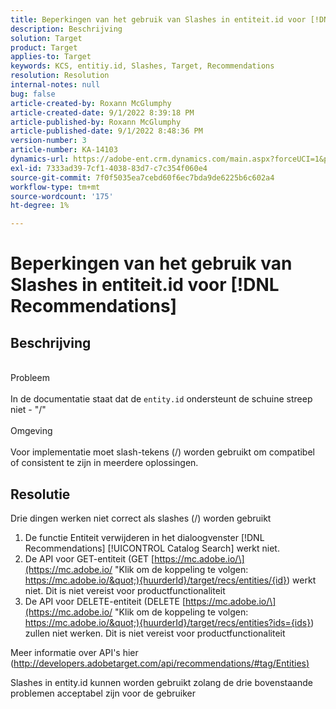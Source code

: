 ```yaml
---
title: Beperkingen van het gebruik van Slashes in entiteit.id voor [!DNL Recommendations]
description: Beschrijving
solution: Target
product: Target
applies-to: Target
keywords: KCS, entitiy.id, Slashes, Target, Recommendations
resolution: Resolution
internal-notes: null
bug: false
article-created-by: Roxann McGlumphy
article-created-date: 9/1/2022 8:39:18 PM
article-published-by: Roxann McGlumphy
article-published-date: 9/1/2022 8:48:36 PM
version-number: 3
article-number: KA-14103
dynamics-url: https://adobe-ent.crm.dynamics.com/main.aspx?forceUCI=1&pagetype=entityrecord&etn=knowledgearticle&id=05f7ab20-362a-ed11-9db1-002248086a27
exl-id: 7333ad39-7cf1-4038-83d7-c7c354f060e4
source-git-commit: 7f0f5035ea7cebd60f6ec7bda9de6225b6c602a4
workflow-type: tm+mt
source-wordcount: '175'
ht-degree: 1%

---
```


# Beperkingen van het gebruik van Slashes in entiteit.id voor [!DNL Recommendations]

## Beschrijving

<br>Probleem<br><br>
In de documentatie staat dat de `entity.id` ondersteunt de schuine streep niet - &quot;/&quot;
<br><br>Omgeving<br><br>
Voor implementatie moet slash-tekens (/) worden gebruikt om compatibel of consistent te zijn in meerdere oplossingen.


## Resolutie


Drie dingen werken niet correct als slashes (/) worden gebruikt

1. De functie Entiteit verwijderen in het dialoogvenster [!DNL Recommendations] [!UICONTROL Catalog Search] werkt niet.
2. De API voor GET-entiteit (GET [https://mc.adobe.io/\](https://mc.adobe.io/ &quot;Klik om de koppeling te volgen: https://mc.adobe.io/&quot;){huurderId}/target/recs/entities/{id}) werkt niet. Dit is niet vereist voor productfunctionaliteit
3. De API voor DELETE-entiteit (DELETE [https://mc.adobe.io/\](https://mc.adobe.io/ &quot;Klik om de koppeling te volgen: https://mc.adobe.io/&quot;){huurderId}/target/recs/entities?ids={ids}) zullen niet werken. Dit is niet vereist voor productfunctionaliteit


Meer informatie over API&#39;s hier ([http://developers.adobetarget.com/api/recommendations/#tag/Entities)](http://developers.adobetarget.com/api/recommendations/#tag/Entities%29 "Klik om de koppeling te volgen: http://developers.adobetarget.com/api/recommendations/#tag/Entities)")

Slashes in entity.id kunnen worden gebruikt zolang de drie bovenstaande problemen acceptabel zijn voor de gebruiker

